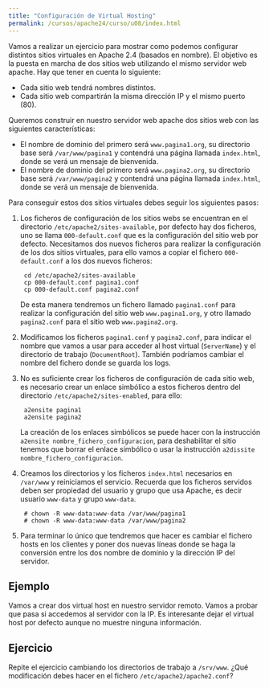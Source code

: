 ```yaml
---
title: "Configuración de Virtual Hosting"
permalink: /cursos/apache24/curso/u08/index.html
---
```


Vamos a realizar un ejercicio para mostrar como podemos configurar distintos sitios virtuales en Apache 2.4 (basados en nombre). El objetivo es la puesta en marcha de dos sitios web utilizando el mismo servidor web apache. Hay que tener en cuenta lo siguiente:

* Cada sitio web tendrá nombres distintos.
* Cada sitio web compartirán la misma dirección IP y el mismo puerto (80).

Queremos construir en nuestro servidor web apache dos sitios web con las siguientes características:

* El nombre de dominio del primero será `www.pagina1.org`, su directorio base será `/var/www/pagina1` y contendrá una página llamada `index.html`, donde se verá un mensaje de bienvenida.
* El nombre de dominio del primero será `www.pagina2.org`, su directorio base será `/var/www/pagina2` y contendrá una página llamada `index.html`, donde se verá un mensaje de bienvenida.

Para conseguir estos dos sitios virtuales debes seguir los siguientes pasos:

1. Los ficheros de configuración de los sitios webs se encuentran en el directorio `/etc/apache2/sites-available`, por defecto hay dos ficheros, uno se llama `000-default.conf` que es la configuración del sitio web por defecto. Necesitamos dos nuevos ficheros para realizar la configuración de los dos sitios virtuales, para ello vamos a copiar el fichero `000-default.conf` a los dos nuevos ficheros:

		cd /etc/apache2/sites-available
		cp 000-default.conf pagina1.conf
		cp 000-default.conf pagina2.conf

	De esta manera tendremos un fichero llamado `pagina1.conf` para realizar la configuración del sitio web `www.pagina1.org`, y otro llamado `pagina2.conf` para el sitio web `www.pagina2.org`.

2. Modificamos los ficheros `pagina1.conf` y `pagina2.conf`, para indicar el nombre que vamos a usar para acceder al host virtual (`ServerName`) y el directorio  de trabajo (`DocumentRoot`). También podríamos cambiar el nombre del fichero donde se guarda los logs.
3. No es suficiente crear los ficheros de configuración de cada sitio web, es necesario crear un enlace simbólico a estos ficheros dentro del directorio `/etc/apache2/sites-enabled`, para ello:

        a2ensite pagina1
        a2ensite pagina2

	La creación de los enlaces simbólicos se puede hacer con la instrucción `a2ensite nombre_fichero_configuracion`, para deshabilitar el sitio tenemos que borrar el enlace simbólico o usar la instrucción `a2dissite nombre_fichero_configuracion`.

4. Creamos los directorios y los ficheros `index.html` necesarios en `/var/www` y reiniciamos el servicio. Recuerda que los ficheros servidos deben ser propiedad del usuario y grupo que usa Apache, es decir usuario `www-data` y grupo `www-data`.

		# chown -R www-data:www-data /var/www/pagina1
		# chown -R www-data:www-data /var/www/pagina2

5. Para terminar lo único que tendremos que hacer es cambiar el fichero hosts en los clientes y poner dos nuevas líneas donde se haga la conversión entre los dos nombre de dominio y la dirección IP del servidor.

## Ejemplo

Vamos a crear dos virtual host en nuestro servidor remoto. Vamos a probar que pasa si accedemos al servidor con la IP. Es interesante dejar el virtual host por defecto aunque no muestre ninguna información.

## Ejercicio

Repite el ejercicio cambiando los directorios de trabajo a `/srv/www`. ¿Qué modificación debes hacer en el fichero `/etc/apache2/apache2.conf`?
